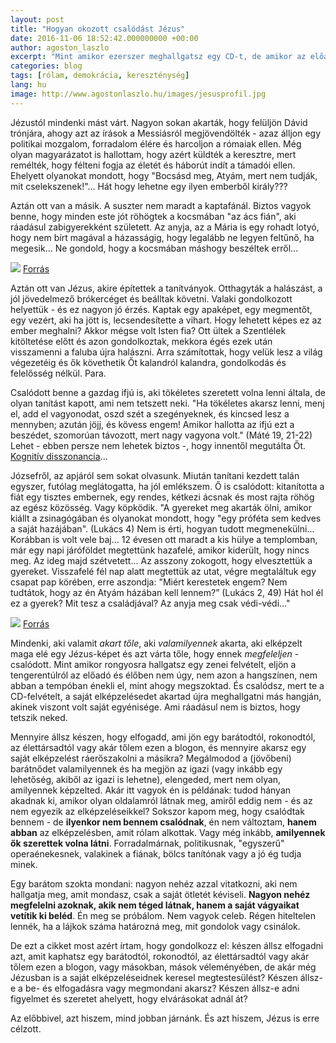 ```yaml
---
layout: post
title: "Hogyan okozott csalódást Jézus"
date: 2016-11-06 18:52:42.000000000 +00:00
author: agoston_laszlo
excerpt: "Mint amikor ezerszer meghallgatsz egy CD-t, de amikor az előadót élőben hallod, ő nem úgy, nem azon a hangszínen, nem abban a tempóban énekli el, mint ahogy megszoktad. És csalódsz, mert te a CD-felvételt, a saját elképzelésedet akartad újra meghallgatni élőben."
categories: blog
tags: [rólam, demokrácia, kereszténység]
lang: hu
image: http://www.agostonlaszlo.hu/images/jesusprofil.jpg
---
```

Jézustól mindenki mást várt. Nagyon sokan akarták, hogy felüljön Dávid trónjára, ahogy azt az írások a Messiásról megjövendölték - azaz álljon egy politikai mozgalom, forradalom élére és harcoljon a rómaiak ellen. Még olyan magyarázatot is hallottam, hogy azért küldték a keresztre, mert remélték, hogy félteni fogja az életét és háborút indít a támadói ellen. Ehelyett olyanokat mondott, hogy "Bocsásd meg, Atyám, mert nem tudják, mit cselekszenek!"... Hát hogy lehetne egy ilyen emberből király???

Aztán ott van a másik. A suszter nem maradt a kaptafánál. Biztos vagyok benne, hogy minden este jót röhögtek a kocsmában "az ács fián", aki ráadásul zabigyerekként született. Az anyja, az a Mária is egy rohadt lotyó, hogy nem bírt magával a házasságig, hogy legalább ne legyen feltűnő, ha megesik... Ne gondold, hogy a  kocsmában máshogy beszéltek erről...

![](http://www.agostonlaszlo.hu/images/jesusprofil.jpg)
[Forrás](http://i1.wp.com/www.fatosocultos.com.br/wp-content/uploads/2016/10/andre_-4-1024x531.jpg?resize=752%2C440)

Aztán ott van Jézus, akire építettek a tanítványok. Otthagyták a halászást, a jól jövedelmező brókercéget és beálltak követni. Valaki gondolkozott helyettük - és ez nagyon jó érzés. Kaptak egy apaképet, egy megmentőt, egy vezért, aki ha jött is, lecsendesítette a vihart. Hogy lehetett képes ez az ember meghalni? Akkor mégse volt Isten fia? Ott ültek a Szentlélek kitöltetése előtt és azon gondolkoztak, mekkora égés ezek után visszamenni a faluba újra halászni. Arra számítottak, hogy velük lesz a világ végezetéig és ők követhetik Őt kalandról kalandra, gondolkodás és felelősség nélkül. Para.

Csalódott benne a gazdag ifjú is, aki tökéletes szeretett volna lenni általa, de olyan tanítást kapott, ami nem tetszett neki. "Ha tökéletes akarsz lenni, menj el, add el vagyonodat, oszd szét a szegényeknek, és kincsed lesz a mennyben; azután jöjj, és kövess engem! Amikor hallotta az ifjú ezt a beszédet, szomorúan távozott, mert nagy vagyona volt." (Máté 19, 21-22) Lehet - ebben persze nem lehetek biztos -, hogy innentől megutálta Őt. [Kognitív disszonancia](https://hu.wikipedia.org/wiki/Kognit%C3%ADv_disszonancia)... 

Józsefről, az apjáról sem sokat olvasunk. Miután tanítani kezdett talán egyszer, futólag meglátogatta, ha jól emlékszem. Ő is csalódott: kitanította a fiát egy tisztes embernek, egy rendes, kétkezi ácsnak és most rajta röhög az egész közösség. Vagy köpködik. "A gyereket meg akarták ölni, amikor kiállt a zsinagógában és olyanokat mondott, hogy "egy próféta sem kedves a saját hazájában". (Lukács 4) Nem is érti, hogyan tudott megmenekülni... Korábban is volt vele baj... 12 évesen ott maradt a kis hülye a templomban, már egy napi járóföldet megtettünk hazafelé, amikor kiderült, hogy nincs meg. Az ideg majd szétvetett... Az asszony zokogott, hogy elvesztettük a gyereket. Visszafelé fél nap alatt megtettük az utat, végre megtaláltuk egy csapat pap körében, erre aszondja: "Miért kerestetek engem? Nem tudtátok, hogy az én Atyám házában kell lennem?” (Lukács 2, 49) Hát hol él ez a gyerek? Mit tesz a családjával? Az anyja meg csak védi-védi..." 

![](http://www.agostonlaszlo.hu/images/utolsovacsora.jpg)
[Forrás](https://alexcolao.files.wordpress.com/2010/09/lastsupper.jpg)

Mindenki, aki valamit *akart tőle*, aki *valamilyennek* akarta, aki elképzelt maga elé egy Jézus-képet és azt várta tőle, hogy ennek *megfeleljen* - csalódott. Mint amikor rongyosra hallgatsz egy zenei felvételt, eljön a tengerentúlról az előadó és élőben nem úgy, nem azon a hangszínen, nem abban a tempóban énekli el, mint ahogy megszoktad. És csalódsz, mert te a CD-felvételt, a saját elképzelésedet akartad újra meghallgatni más hangján, akinek viszont volt saját egyénisége. Ami ráadásul nem is biztos, hogy tetszik neked.

Mennyire állsz készen, hogy elfogadd, ami jön egy barátodtól, rokonodtól, az élettársadtól vagy akár tőlem ezen a blogon, és mennyire akarsz egy saját elképzelést ráerőszakolni a másikra? Megálmodod a (jövőbeni) barátnődet valamilyennek és ha megjön az igazi (vagy inkább egy lehetőség, akiből az igazi is lehetne), elengeded, mert nem olyan, amilyennek képzelted. Akár itt vagyok én is példának: tudod hányan akadnak ki, amikor olyan oldalamról látnak meg, amiről eddig nem - és az nem egyezik az elképzeléseikkel? Sokszor kapom meg, hogy csalódtak bennem - de **ilyenkor nem bennem csalódnak**, én nem változtam, **hanem abban** az elképzelésben, amit rólam alkottak. Vagy még inkább, **amilyennek ők szerettek volna látni**. Forradalmárnak, politikusnak, "egyszerű" operaénekesnek, valakinek a fiának, bölcs tanítónak vagy a jó ég tudja minek. 

Egy barátom szokta mondani: nagyon nehéz azzal vitatkozni, aki nem hallgatja meg, amit mondasz, csak a saját ötletét kéviseli. **Nagyon nehéz megfelelni azoknak, akik nem téged látnak, hanem a saját vágyaikat vetítik ki beléd**. Én meg se próbálom. Nem vagyok celeb. Régen hiteltelen lennék, ha a lájkok száma határozná meg, mit gondolok vagy csinálok.

De ezt a cikket most azért írtam, hogy gondolkozz el: készen állsz elfogadni azt, amit kaphatsz egy barátodtól, rokonodtól, az élettársadtól vagy akár tőlem ezen a blogon, vagy másokban, mások véleményében, de akár még Jézusban is a saját elképzeléseidnek keresel megtestesülést? Készen állsz-e a be- és elfogadásra vagy megmondani akarsz? Készen állsz-e adni figyelmet és szeretet ahelyett, hogy elvárásokat adnál át?

Az előbbivel, azt hiszem, mind jobban járnánk. És azt hiszem, Jézus is erre célzott.
